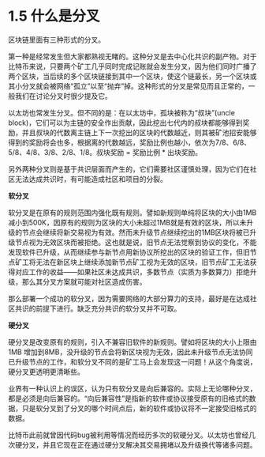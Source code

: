 # 1.5 什么是分叉

区块链里面有三种形式的分叉。

第一种是经常发生但大家都熟视无睹的。这种分叉是去中心化共识的副产物。对于比特币来说，只要两个矿工几乎同时完成记账就会发生分叉，因为他们同时广播了两个区块，当后续的多个区块链接到其中一个区块，使这个链最长，另一个区块或其小分叉就会被网络“孤立”以至“抛弃”掉。这种形式的分叉是常见而且正常的，一般我们在讨论分叉时很少提及它。

以太坊也常发生分叉。但不同的是：在以太坊中，孤块被称为“叔块”\(uncle block\)，它们可以为主链的安全作出贡献，因此挖出七代内的叔块都能够得到奖励，并且叔块的代数离主链上下一次挖出的区块的代数越近，则其被矿池招安能够得到的奖励将会也多，根据离的代数越远，奖励比例也越小，依次为7/8、6/8、5/8、4/8、3/8、2/8、1/8。叔块奖励 = 奖励比例 \* 出块奖励。

另外两种分叉则是基于共识层面而产生的，它们需要社区谨慎处理，因为它们在社区无法达成共识时，有可能造成社区和项目的分裂。

**软分叉**

软分叉是在原有的规则范围内强化既有规则。譬如新规则单纯将区块的大小由1MB 减小到500K，因原有的规则为区块的大小未超过1MB就是有效的区块，所以未升级的节点会继续将新交易视为有效。然而未升级节点继续挖出的1MB区块将被已升级节点视为无效区块而被拒绝。这也就是说，旧节点无法觉察到协议的变化，不能发现软件已升级，从而继续参与新节点用新协议所挖出的区块的验证工作，但旧节点矿工将无法在新区块上继续添加新节点矿工视为无效的区块，旧节点矿工无法获得对应工作的收益——如果社区未达成共识，多数节点（实质为多数算力）拒绝升级，那么其分叉方案就可能对社区造成伤害。

那么部署一个成功的软分叉，因为需要网络的大部分算力的支持，最好是在达成社区共识的前提下进行。缺乏充分共识的软分叉并不可取。

**硬分叉**

硬分叉是改变原有的规则，引入不兼容旧软件的新规则。譬如将区块的大小上限由1MB 增加到8MB，没升级的节点会将新区块视为无效，因此未升级节点无法协同已升级节点的工作，和软分叉不同的是矿工马上会发现这一问题！从这个角度说，硬分叉更透明更清晰些。

业界有一种认识上的误区，认为只有软分叉是向后兼容的。实际上无论哪种分叉，都是必须是向后兼容的。“向后兼容性”是指新的软件或协议接受原有的旧格式的数据，只是软分叉到了分叉的哪个时间点后，新的软件或协议将不一定接受旧格式的数据。

比特币此前就曾因代码bug被利用等情况而经历多次的软硬分叉。以太坊也曾经几次硬分叉，并且它现在正在通过硬分叉解决其交易拥堵以及升级换代等诸多问题。

